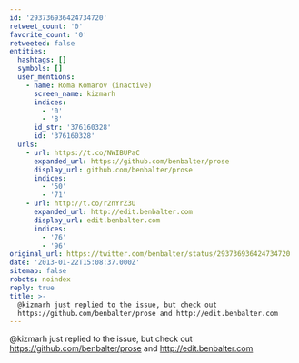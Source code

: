 ```yaml
---
id: '293736936424734720'
retweet_count: '0'
favorite_count: '0'
retweeted: false
entities:
  hashtags: []
  symbols: []
  user_mentions:
    - name: Roma Komarov (inactive)
      screen_name: kizmarh
      indices:
        - '0'
        - '8'
      id_str: '376160328'
      id: '376160328'
  urls:
    - url: https://t.co/NWIBUPaC
      expanded_url: https://github.com/benbalter/prose
      display_url: github.com/benbalter/prose
      indices:
        - '50'
        - '71'
    - url: http://t.co/r2nYrZ3U
      expanded_url: http://edit.benbalter.com
      display_url: edit.benbalter.com
      indices:
        - '76'
        - '96'
original_url: https://twitter.com/benbalter/status/293736936424734720
date: '2013-01-22T15:08:37.000Z'
sitemap: false
robots: noindex
reply: true
title: >-
  @kizmarh just replied to the issue, but check out
  https://github.com/benbalter/prose and http://edit.benbalter.com
---
```


@kizmarh just replied to the issue, but check out https://github.com/benbalter/prose and http://edit.benbalter.com